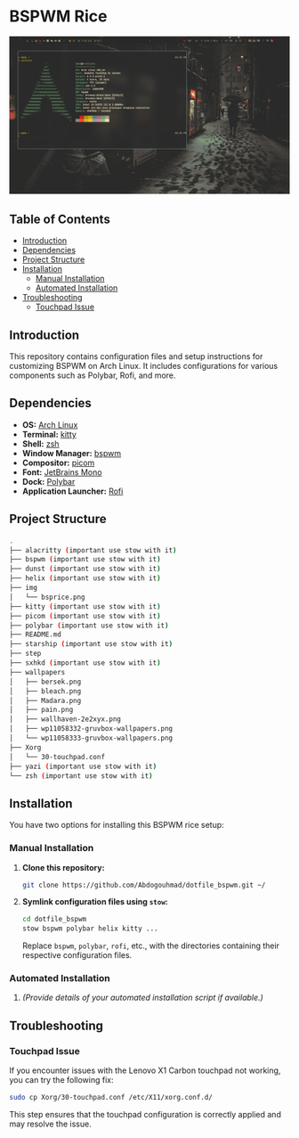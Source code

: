 # BSPWM Rice
![Screenshot](./img/bsprice.png)

## Table of Contents

- [Introduction](#introduction)
- [Dependencies](#dependencies)
- [Project Structure](#project-structure)
- [Installation](#installation)
  - [Manual Installation](#manual-installation)
  - [Automated Installation](#automated-installation)
- [Troubleshooting](#troubleshooting)
  - [Touchpad Issue](#touchpad-issue)

## Introduction

This repository contains configuration files and setup instructions for 
customizing BSPWM on Arch Linux. It includes configurations for various components such as Polybar, Rofi, and more.

## Dependencies

- **OS:** [Arch Linux](https://archlinux.org/)
- **Terminal:** [kitty](https://sw.kovidgoyal.net/kitty/)
- **Shell:** [zsh](https://ohmyz.sh/)
- **Window Manager:** [bspwm](https://github.com/baskerville/bspwm)
- **Compositor:** [picom](https://github.com/yshui/picom)
- **Font:** [JetBrains Mono](https://www.jetbrains.com/lp/mono/)
- **Dock:** [Polybar](https://github.com/polybar/polybar)
- **Application Launcher:** [Rofi](https://github.com/davatorium/rofi)

## Project Structure 

```bash
.
├── alacritty (important use stow with it)
├── bspwm (important use stow with it)
├── dunst (important use stow with it)
├── helix (important use stow with it)
├── img
│   └── bsprice.png
├── kitty (important use stow with it)
├── picom (important use stow with it)
├── polybar (important use stow with it)
├── README.md
├── starship (important use stow with it)
├── step
├── sxhkd (important use stow with it)
├── wallpapers
│   ├── bersek.png
│   ├── bleach.png
│   ├── Madara.png
│   ├── pain.png
│   ├── wallhaven-2e2xyx.png
│   ├── wp11058332-gruvbox-wallpapers.png
│   └── wp11058333-gruvbox-wallpapers.png
├── Xorg
│   └── 30-touchpad.conf
├── yazi (important use stow with it)
└── zsh (important use stow with it)
```

## Installation

You have two options for installing this BSPWM rice setup:

### Manual Installation

1. **Clone this repository:**
   ```bash
   git clone https://github.com/Abdogouhmad/dotfile_bspwm.git ~/
   ```

2. **Symlink configuration files using `stow`:**
   ```bash
   cd dotfile_bspwm
   stow bspwm polybar helix kitty ...
   ```
   Replace `bspwm`, `polybar`, `rofi`, etc., with the directories containing their respective configuration files.

### Automated Installation

1. *(Provide details of your automated installation script if available.)*

## Troubleshooting

### Touchpad Issue

If you encounter issues with the Lenovo X1 Carbon touchpad not working, you can try the following fix:

```bash
sudo cp Xorg/30-touchpad.conf /etc/X11/xorg.conf.d/
```

This step ensures that the touchpad configuration is correctly applied and may resolve the issue.
